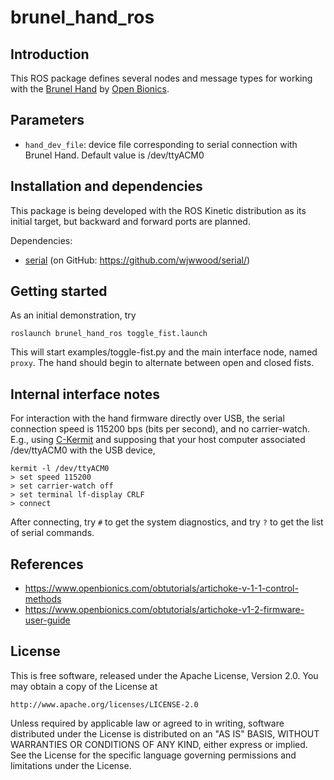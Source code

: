 brunel_hand_ros
===============

Introduction
------------

This ROS package defines several nodes and message types for working with the
[Brunel Hand](https://www.openbionics.com/shop/brunel-hand)
by [Open Bionics](https://www.openbionics.com).


Parameters
----------

* `hand_dev_file`: device file corresponding to serial connection with Brunel
  Hand. Default value is /dev/ttyACM0


Installation and dependencies
-----------------------------

This package is being developed with the ROS Kinetic distribution as its initial
target, but backward and forward ports are planned.

Dependencies:

* [serial](http://wjwwood.io/serial/) (on GitHub: https://github.com/wjwwood/serial/)


Getting started
---------------

As an initial demonstration, try

    roslaunch brunel_hand_ros toggle_fist.launch

This will start examples/toggle-fist.py and the main interface node, named
`proxy`. The hand should begin to alternate between open and closed fists.


Internal interface notes
------------------------

For interaction with the hand firmware directly over USB, the serial connection
speed is 115200 bps (bits per second), and no carrier-watch.  E.g., using
[C-Kermit](http://www.kermitproject.org/ck90.html) and supposing that your host
computer associated /dev/ttyACM0 with the USB device,

    kermit -l /dev/ttyACM0
    > set speed 115200
    > set carrier-watch off
    > set terminal lf-display CRLF
    > connect

After connecting, try `#` to get the system diagnostics, and try `?` to get the
list of serial commands.


References
----------

* https://www.openbionics.com/obtutorials/artichoke-v-1-1-control-methods
* https://www.openbionics.com/obtutorials/artichoke-v1-2-firmware-user-guide


License
-------

This is free software, released under the Apache License, Version 2.0.
You may obtain a copy of the License at

    http://www.apache.org/licenses/LICENSE-2.0

Unless required by applicable law or agreed to in writing, software
distributed under the License is distributed on an "AS IS" BASIS,
WITHOUT WARRANTIES OR CONDITIONS OF ANY KIND, either express or implied.
See the License for the specific language governing permissions and
limitations under the License.
